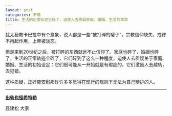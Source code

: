 ```yaml
---
layout: post
categories: 书摘
title: 生活的正常轨迹全碎了，迫使人去质疑家庭、婚姻、生活的本质
---
```


犹太秘教卡巴拉中有个意象，说人都是一些“被打碎的罐子”，宗教信仰缺失，戒律不再起作用，上帝被淡忘。

但是来到20世纪之后，被打碎的东西就远不止信仰了。家庭也碎了，婚姻也碎了，生活的正常轨迹全碎了，它们碎到了这么一种程度，迫使人去质疑关于家庭、婚姻、生活的初始设定：它们很可能从一开始就是有瑕疵的，它们激励人去越轨，去犯错。

这种质疑，正好能安慰那许许多多觉得在现行的规则下无法为自己辩护的人。

---

**[出轨也怪希特勒](https://mp.weixin.qq.com/s/o2cKAKkHbYWcz4YEVQXDWA)**

聂建松 大家